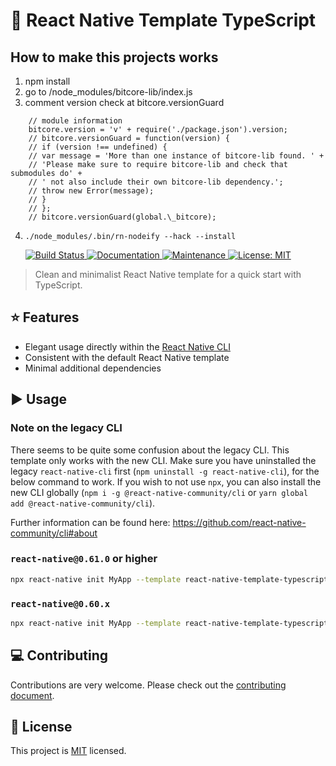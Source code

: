 # :space_invader: React Native Template TypeScript

## How to make this projects works

1.  npm install
2.  go to /node_modules/bitcore-lib/index.js
3.  comment version check at bitcore.versionGuard <br>

```
    // module information
    bitcore.version = 'v' + require('./package.json').version;
    // bitcore.versionGuard = function(version) {
    // if (version !== undefined) {
    // var message = 'More than one instance of bitcore-lib found. ' +
    // 'Please make sure to require bitcore-lib and check that submodules do' +
    // ' not also include their own bitcore-lib dependency.';
    // throw new Error(message);
    // }
    // };
    // bitcore.versionGuard(global.\_bitcore);
```
4. ```./node_modules/.bin/rn-nodeify --hack --install ```
          <p>
            <a href="https://travis-ci.org/react-native-community/react-native-template-typescript">
              <img alt="Build Status" src="https://img.shields.io/travis/react-native-community/react-native-template-typescript.svg" target="_blank" />
            </a>
            <a href="https://github.com/react-native-community/react-native-template-typescript#readme">
              <img alt="Documentation" src="https://img.shields.io/badge/documentation-yes-brightgreen.svg" target="_blank" />
            </a>
            <a href="https://github.com/react-native-community/react-native-template-typescript/graphs/commit-activity">
              <img alt="Maintenance" src="https://img.shields.io/badge/Maintained%3F-yes-green.svg" target="_blank" />
            </a>
            <a href="https://github.com/react-native-community/react-native-template-typescript/blob/master/LICENSE">
              <img alt="License: MIT" src="https://img.shields.io/badge/License-MIT-yellow.svg" target="_blank" />
            </a>
          </p>

> Clean and minimalist React Native template for a quick start with TypeScript.

## :star: Features

- Elegant usage directly within the [React Native CLI](https://github.com/react-native-community/cli)
- Consistent with the default React Native template
- Minimal additional dependencies

## :arrow_forward: Usage

### Note on the legacy CLI

There seems to be quite some confusion about the legacy CLI. This template only works with the new CLI. Make sure you have uninstalled the legacy `react-native-cli` first (`npm uninstall -g react-native-cli`), for the below command to work. If you wish to not use `npx`, you can also install the new CLI globally (`npm i -g @react-native-community/cli` or `yarn global add @react-native-community/cli`).

Further information can be found here: https://github.com/react-native-community/cli#about

### `react-native@0.61.0` or higher

```sh
npx react-native init MyApp --template react-native-template-typescript
```

### `react-native@0.60.x`

```sh
npx react-native init MyApp --template react-native-template-typescript@6.2.0
```

## :computer: Contributing

Contributions are very welcome. Please check out the [contributing document](CONTRIBUTING.md).

## :bookmark: License

This project is [MIT](LICENSE) licensed.
